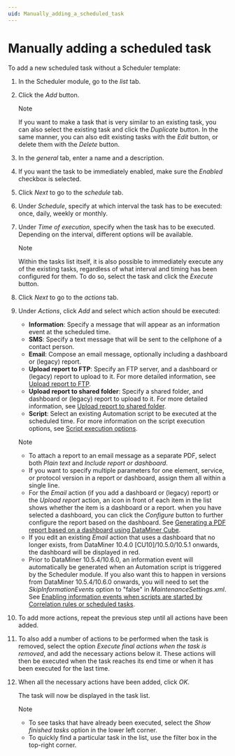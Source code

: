 ```yaml
---
uid: Manually_adding_a_scheduled_task
---
```


# Manually adding a scheduled task

To add a new scheduled task without a Scheduler template:

1. In the Scheduler module, go to the *list* tab.

1. Click the *Add* button.

   > [!NOTE]
   > If you want to make a task that is very similar to an existing task, you can also select the existing task and click the *Duplicate* button. In the same manner, you can also edit existing tasks with the *Edit* button, or delete them with the *Delete* button.

1. In the *general* tab, enter a name and a description.

1. If you want the task to be immediately enabled, make sure the *Enabled* checkbox is selected.

1. Click *Next* to go to the *schedule* tab.

1. Under *Schedule*, specify at which interval the task has to be executed: once, daily, weekly or monthly.

1. Under *Time of execution*, specify when the task has to be executed. Depending on the interval, different options will be available.

   > [!NOTE]
   > Within the tasks list itself, it is also possible to immediately execute any of the existing tasks, regardless of what interval and timing has been configured for them. To do so, select the task and click the *Execute* button.

1. Click *Next* to go to the *actions* tab.

1. Under *Actions*, click *Add* and select which action should be executed:

   - **Information**: Specify a message that will appear as an information event at the scheduled time.
   - **SMS**: Specify a text message that will be sent to the cellphone of a contact person.
   - **Email**: Compose an email message, optionally including a dashboard or (legacy) report.
   - **Upload report to FTP**: Specify an FTP server, and a dashboard or (legacy) report to upload to it. For more detailed information, see [Upload report to FTP](xref:Upload_report_to_FTP).
   - **Upload report to shared folder**: Specify a shared folder, and dashboard or (legacy) report to upload to it. For more detailed information, see [Upload report to shared folder](xref:Upload_report_to_shared_folder).
   - **Script**: Select an existing Automation script to be executed at the scheduled time. For more information on the script execution options, see [Script execution options](xref:Script_execution_options).

   > [!NOTE]
   >
   > - To attach a report to an email message as a separate PDF, select both *Plain text* and *Include report or dashboard*.
   > - If you want to specify multiple parameters for one element, service, or protocol version in a report or dashboard, assign them all within a single line.
   > - For the *Email* action (if you add a dashboard or (legacy) report) or the *Upload report* action, an icon in front of each item in the list shows whether the item is a dashboard or a report. when you have selected a dashboard, you can click the *Configure* button to further configure the report based on the dashboard. See [Generating a PDF report based on a dashboard using DataMiner Cube](xref:Generating_a_report_based_on_a_dashboard_Cube).
   > - If you edit an existing *Email* action that uses a dashboard that no longer exists, from DataMiner 10.4.0 [CU10]/10.5.0/10.5.1 onwards<!--RN 41364-->, the dashboard will be displayed in red.
   > - Prior to DataMiner 10.5.4/10.6.0<!--RN 41970-->, an information event will automatically be generated when an Automation script is triggered by the Scheduler module. If you also want this to happen in versions from DataMiner 10.5.4/10.6.0 onwards, you will need to set the *SkipInformationEvents* option to "false" in *MaintenanceSettings.xml*. See [Enabling information events when scripts are started by Correlation rules or scheduled tasks](xref:Configuration_of_DataMiner_processes#enabling-information-events-when-scripts-are-started-by-correlation-rules-or-scheduled-tasks).

1. To add more actions, repeat the previous step until all actions have been added.

1. To also add a number of actions to be performed when the task is removed, select the option *Execute final actions when the task is removed*, and add the necessary actions below it. These actions will then be executed when the task reaches its end time or when it has been executed for the last time.

1. When all the necessary actions have been added, click *OK*.

   The task will now be displayed in the task list.

   > [!NOTE]
   >
   > - To see tasks that have already been executed, select the *Show finished tasks* option in the lower left corner.
   > - To quickly find a particular task in the list, use the filter box in the top-right corner.
